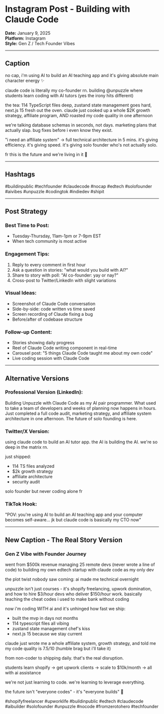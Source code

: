 # Instagram Post - Building with Claude Code

**Date:** January 9, 2025  
**Platform:** Instagram  
**Style:** Gen Z / Tech Founder Vibes

---

## Caption

no cap, i'm using AI to build an AI teaching app and it's giving absolute main character energy ✨

claude code is literally my co-founder rn. building @unpuzzle where students learn coding with AI tutors (yes the irony hits different)

the tea: 114 TypeScript files deep, zustand state management goes hard, next.js 15 fresh out the oven. claude just cooked up a whole $2K growth strategy, affiliate program, AND roasted my code quality in one afternoon 

we're talking database schemas in seconds, not days. marketing plans that actually slap. bug fixes before i even know they exist.

"i need an affiliate system" → full technical architecture in 5 mins. it's giving efficiency. it's giving speed. it's giving solo founder who's not actually solo.

fr this is the future and we're living in it 🚀

---

## Hashtags

#buildinpublic #techfounder #claudecode #nocap #edtech #solofounder #aivibes #unpuzzle #codingtok #indiedev #shipit

---

## Post Strategy

### Best Time to Post:
- Tuesday-Thursday, 11am-1pm or 7-9pm EST
- When tech community is most active

### Engagement Tips:
1. Reply to every comment in first hour
2. Ask a question in stories: "what would you build with AI?"
3. Share to story with poll: "AI co-founder: yay or nay?"
4. Cross-post to Twitter/LinkedIn with slight variations

### Visual Ideas:
- Screenshot of Claude Code conversation
- Side-by-side: code written vs time saved
- Screen recording of Claude fixing a bug
- Before/after of codebase structure

### Follow-up Content:
- Stories showing daily progress
- Reel of Claude Code writing component in real-time
- Carousel post: "5 things Claude Code taught me about my own code"
- Live coding session with Claude Code

---

## Alternative Versions

### Professional Version (LinkedIn):
Building Unpuzzle with Claude Code as my AI pair programmer. What used to take a team of developers and weeks of planning now happens in hours. Just completed a full code audit, marketing strategy, and affiliate system architecture in one afternoon. The future of solo founding is here.

### Twitter/X Version:
using claude code to build an AI tutor app. the AI is building the AI. we're so deep in the matrix rn.

just shipped:
- 114 TS files analyzed
- $2k growth strategy 
- affiliate architecture
- security audit

solo founder but never coding alone fr

### TikTok Hook:
"POV: you're using AI to build an AI teaching app and your computer becomes self-aware... jk but claude code is basically my CTO now"

---

## New Caption - The Real Story Version

### Gen Z Vibe with Founder Journey

went from $500k revenue managing 25 remote devs (never wrote a line of code) to building my own edtech startup with claude code as my only dev 

the plot twist nobody saw coming: ai made me technical overnight 

unpuzzle isn't just courses - it's shopify freelancing, upwork domination, and how to hire $3/hour devs who deliver $150/hour work. basically teaching the cheat codes i used to make bank without coding

now i'm coding WITH ai and it's unhinged how fast we ship:
- built the mvp in days not months  
- 114 typescript files all vibing
- zustand state management chef's kiss
- next.js 15 because we stay current

claude just wrote me a whole affiliate system, growth strategy, and told me my code quality is 7.5/10 (humble brag but i'll take it)

from non-coder to shipping daily. that's the real disruption.

students learn shopify → get upwork clients → scale to $10k/month → all with ai assistance

we're not just learning to code. we're learning to leverage everything.

the future isn't "everyone codes" - it's "everyone builds" 💯

#shopifyfreelancer #upworklife #buildinpublic #edtech #claudecode #aibuilder #solofounder #unpuzzle #nocode #fromzerotohero #techfounder